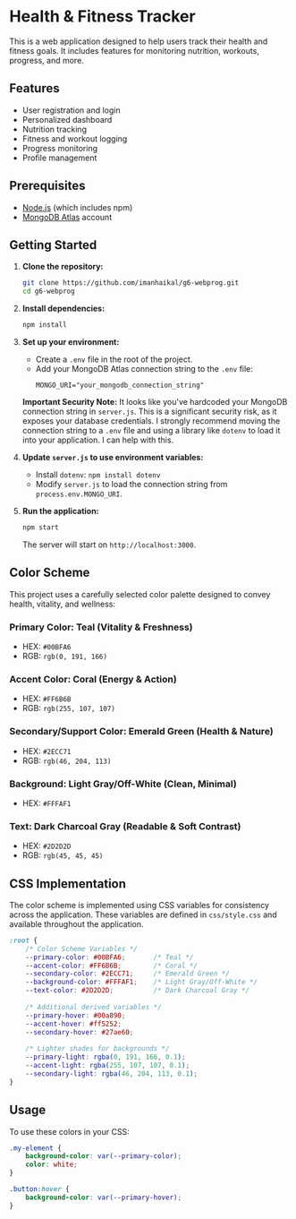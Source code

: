 # Health & Fitness Tracker

This is a web application designed to help users track their health and fitness goals. It includes features for monitoring nutrition, workouts, progress, and more.

## Features

- User registration and login
- Personalized dashboard
- Nutrition tracking
- Fitness and workout logging
- Progress monitoring
- Profile management

## Prerequisites

- [Node.js](https://nodejs.org/) (which includes npm)
- [MongoDB Atlas](https://www.mongodb.com/cloud/atlas) account

## Getting Started

1.  **Clone the repository:**
    ```sh
    git clone https://github.com/imanhaikal/g6-webprog.git
    cd g6-webprog
    ```

2.  **Install dependencies:**
    ```sh
    npm install
    ```

3.  **Set up your environment:**
    - Create a `.env` file in the root of the project.
    - Add your MongoDB Atlas connection string to the `.env` file:
      ```
      MONGO_URI="your_mongodb_connection_string"
      ```

    **Important Security Note:** It looks like you've hardcoded your MongoDB connection string in `server.js`. This is a significant security risk, as it exposes your database credentials. I strongly recommend moving the connection string to a `.env` file and using a library like `dotenv` to load it into your application. I can help with this.

4.  **Update `server.js` to use environment variables:**
    - Install `dotenv`: `npm install dotenv`
    - Modify `server.js` to load the connection string from `process.env.MONGO_URI`.

5.  **Run the application:**
    ```sh
    npm start
    ```
    The server will start on `http://localhost:3000`.

## Color Scheme

This project uses a carefully selected color palette designed to convey health, vitality, and wellness:

### Primary Color: Teal (Vitality & Freshness)
- HEX: `#00BFA6`
- RGB: `rgb(0, 191, 166)`

### Accent Color: Coral (Energy & Action)
- HEX: `#FF6B6B`
- RGB: `rgb(255, 107, 107)`

### Secondary/Support Color: Emerald Green (Health & Nature)
- HEX: `#2ECC71`
- RGB: `rgb(46, 204, 113)`

### Background: Light Gray/Off-White (Clean, Minimal)
- HEX: `#FFFAF1`

### Text: Dark Charcoal Gray (Readable & Soft Contrast)
- HEX: `#2D2D2D`
- RGB: `rgb(45, 45, 45)`

## CSS Implementation

The color scheme is implemented using CSS variables for consistency across the application. These variables are defined in `css/style.css` and available throughout the application.

```css
:root {
    /* Color Scheme Variables */
    --primary-color: #00BFA6;       /* Teal */
    --accent-color: #FF6B6B;        /* Coral */
    --secondary-color: #2ECC71;     /* Emerald Green */
    --background-color: #FFFAF1;    /* Light Gray/Off-White */
    --text-color: #2D2D2D;          /* Dark Charcoal Gray */
    
    /* Additional derived variables */
    --primary-hover: #00a890;
    --accent-hover: #ff5252;
    --secondary-hover: #27ae60;
    
    /* Lighter shades for backgrounds */
    --primary-light: rgba(0, 191, 166, 0.1);
    --accent-light: rgba(255, 107, 107, 0.1);
    --secondary-light: rgba(46, 204, 113, 0.1);
}
```

## Usage

To use these colors in your CSS:

```css
.my-element {
    background-color: var(--primary-color);
    color: white;
}

.button:hover {
    background-color: var(--primary-hover);
}
```
